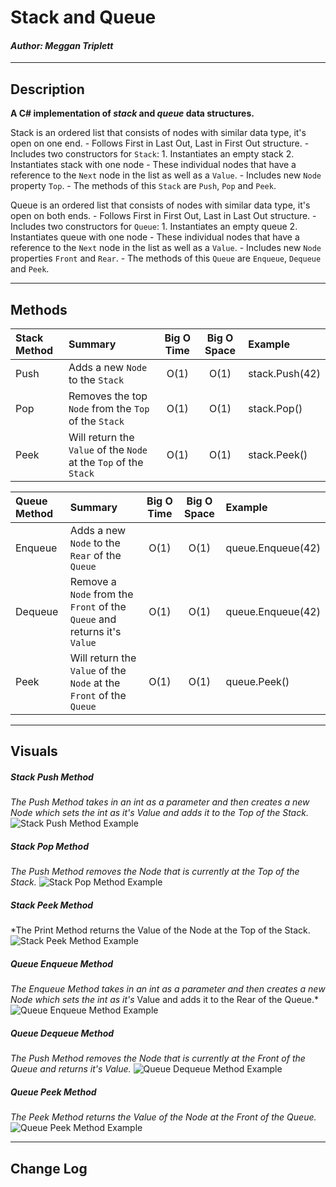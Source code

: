 # Stack and Queue
#### *Author: Meggan Triplett*

------------------------------

## Description

**A C# implementation of *stack* and *queue* data structures.**

Stack is an ordered list that consists of nodes with similar data type, it's open on one end. 
	- Follows First in Last Out, Last in First Out structure.
	- Includes two constructors for `Stack`: 
		1. Instantiates an empty stack 
		2. Instantiates stack with one node
	- These individual nodes that have a reference to the `Next` node in the list as well as a `Value`.
	- Includes new `Node` property `Top`.
	- The methods of this `Stack` are `Push`, `Pop` and `Peek`.

Queue is an ordered list that consists of nodes with similar data type, it's open on both ends.
	- Follows First in First Out, Last in Last Out structure.
	- Includes two constructors for `Queue`: 
		1. Instantiates an empty queue 
		2. Instantiates queue with one node
	- These individual nodes that have a reference to the `Next` node in the list as well as a `Value`.
	- Includes new `Node` properties `Front` and `Rear`.
	- The methods of this `Queue` are `Enqueue`, `Dequeue` and `Peek`.

------------------------------

## Methods

| Stack Method | Summary | Big O Time | Big O Space | Example | 
| :----------- | :----------- | :-------------: | :-------------: | :----------- |
| Push | Adds a new `Node` to the `Stack` | O(1) | O(1) | stack.Push(42) |
| Pop | Removes the top `Node` from the `Top` of the `Stack` | O(1) | O(1) | stack.Pop() |
| Peek | Will return the `Value` of the `Node` at the `Top` of the `Stack` | O(1) | O(1) | stack.Peek() |

| Queue Method | Summary | Big O Time | Big O Space | Example | 
| :----------- | :----------- | :-------------: | :-------------: | :----------- |
| Enqueue | Adds a new `Node` to the `Rear` of the `Queue` | O(1) | O(1) | queue.Enqueue(42) |
| Dequeue | Remove a `Node` from the `Front` of the `Queue` and returns it's `Value` | O(1) | O(1) | queue.Enqueue(42) |
| Peek | Will return the `Value` of the `Node` at the `Front` of the `Queue` | O(1) | O(1) | queue.Peek() |
------------------------------

## Visuals

##### Stack Push Method
*The Push Method takes in an int as a parameter and then creates a new Node which sets the int as it's 
Value and adds it to the Top of the Stack.*
![Stack Push Method Example](https://via.placeholder.com/750x500)

##### Stack Pop Method
*The Push Method removes the Node that is currently at the Top of the Stack.*
![Stack Pop Method Example](https://via.placeholder.com/750x500)

##### Stack Peek Method
*The Print Method returns the Value of the Node at the Top of the Stack.
![Stack Peek Method Example](https://via.placeholder.com/750x500)

##### Queue Enqueue Method
*The Enqueue Method takes in an int as a parameter and then creates a new Node which sets the int as it's*
Value and adds it to the Rear of the Queue.*
![Queue Enqueue Method Example](https://via.placeholder.com/750x500)

##### Queue Dequeue Method
*The Push Method removes the Node that is currently at the Front of the Queue and returns it's Value.*
![Queue Dequeue Method Example](https://via.placeholder.com/750x500)

##### Queue Peek Method
*The Peek Method returns the Value of the Node at the Front of the Queue.*
![Queue Peek Method Example](https://via.placeholder.com/750x500)

------------------------------

## Change Log